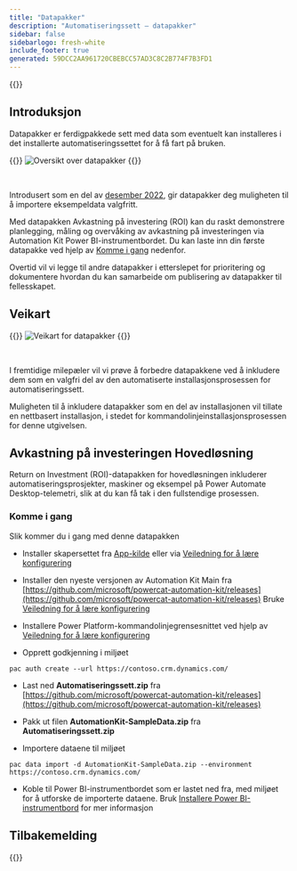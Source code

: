 ```yaml
---
title: "Datapakker"
description: "Automatiseringssett – datapakker"
sidebar: false
sidebarlogo: fresh-white
include_footer: true
generated: 59DCC2AA961720CBEBCC57AD3C8C2B774F7B3FD1
---
```


{{<toc>}}

## Introduksjon

Datapakker er ferdigpakkede sett med data som eventuelt kan installeres i det installerte automatiseringssettet for å få fart på bruken.

{{<border>}}
![Oversikt over datapakker](https://powercat-automation-kit.azureedge.net/releases/november-2022/DataPacks.svg)
{{</border>}}

<br/>

Introdusert som en del av [desember 2022](/nb/releases/november-2022), gir datapakker deg muligheten til å importere eksempeldata valgfritt.

Med datapakken Avkastning på investering (ROI) kan du raskt demonstrere planlegging, måling og overvåking av avkastning på investeringen via Automation Kit Power BI-instrumentbordet. Du kan laste inn din første datapakke ved hjelp av [Komme i gang](/nb#getting-started) nedenfor.

Overtid vil vi legge til andre datapakker i etterslepet for prioritering og dokumentere hvordan du kan samarbeide om publisering av datapakker til fellesskapet.

## Veikart

{{<border>}}
![Veikart for datapakker](https://powercat-automation-kit.azureedge.net/releases/november-2022/DataPacks-WhatsNext.svg?v=1)
{{</border>}}

<br/>

I fremtidige milepæler vil vi prøve å forbedre datapakkene ved å inkludere dem som en valgfri del av den automatiserte installasjonsprosessen for automatiseringssett.

Muligheten til å inkludere datapakker som en del av installasjonen vil tillate en nettbasert installasjon, i stedet for kommandolinjeinstallasjonsprosessen for denne utgivelsen.

## Avkastning på investeringen Hovedløsning

Return on Investment (ROI)-datapakken for hovedløsningen inkluderer automatiseringsprosjekter, maskiner og eksempel på Power Automate Desktop-telemetri, slik at du kan få tak i den fullstendige prosessen.

### Komme i gang

Slik kommer du i gang med denne datapakken

- Installer skapersettet fra [App-kilde](https://appsource.microsoft.com/product/dynamics-365/microsoftpowercatarch.creatorkit1) eller via [Veiledning for å lære konfigurering](https://learn.microsoft.com/power-platform/guidance/creator-kit/setup)

- Installer den nyeste versjonen av Automation Kit Main fra [https://github.com/microsoft/powercat-automation-kit/releases](https://github.com/microsoft/powercat-automation-kit/releases) Bruke [Veiledning for å lære konfigurering](https://learn.microsoft.com/power-automate/guidance/automation-kit/setup/main)

- Installere Power Platform-kommandolinjegrensesnittet ved hjelp av [Veiledning for å lære konfigurering](https://learn.microsoft.com/power-platform/developer/cli/introduction)

- Opprett godkjenning i miljøet

```pwsh
pac auth create --url https://contoso.crm.dynamics.com/
```

- Last ned **Automatiseringssett.zip** fra [https://github.com/microsoft/powercat-automation-kit/releases](https://github.com/microsoft/powercat-automation-kit/releases)

- Pakk ut filen **AutomationKit-SampleData.zip** fra **Automatiseringssett.zip**

- Importere dataene til miljøet

```pwsh
pac data import -d AutomationKit-SampleData.zip --environment https://contoso.crm.dynamics.com/ 
```

- Koble til Power BI-instrumentbordet som er lastet ned fra, med miljøet for å utforske de importerte dataene. Bruk [Installere Power BI-instrumentbord](/nb/get-started/install-powerbi-dashboard) for mer informasjon

## Tilbakemelding

{{<questions name="/content/nb/features/datapacks.json" completed="Takk for at du gir tilbakemelding" showNavigationButtons="false" locale="nb">}}
